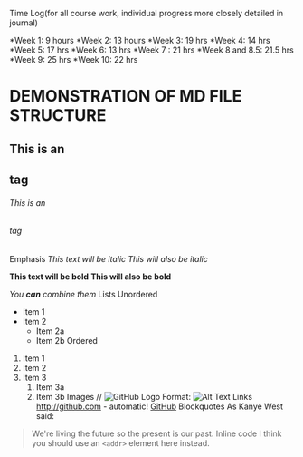  Time Log(for all course work, individual progress more closely detailed in journal)

*Week 1: 9 hours
*Week 2: 13 hours
*Week 3: 19 hrs
*Week 4: 14 hrs
*Week 5:  17 hrs
*Week 6: 13 hrs
*Week 7 : 21 hrs
*Week 8 and 8.5: 21.5 hrs
*Week 9: 25 hrs
*Week 10: 22 hrs



# DEMONSTRATION OF MD FILE STRUCTURE 
## This is an <h2> tag
###### This is an <h6> tag
Emphasis
*This text will be italic*
_This will also be italic_

**This text will be bold**
__This will also be bold__

_You **can** combine them_
Lists
Unordered
* Item 1
* Item 2
    * Item 2a
    * Item 2b
      Ordered
1. Item 1
1. Item 2
1. Item 3
    1. Item 3a
    1. Item 3b
       Images
      // ![GitHub Logo](/images/logo.png)
       Format: ![Alt Text](url)
       Links
       http://github.com - automatic!
       [GitHub](http://github.com)
       Blockquotes
       As Kanye West said:

> We're living the future so
> the present is our past.
Inline code
I think you should use an
`<addr>` element here instead.

